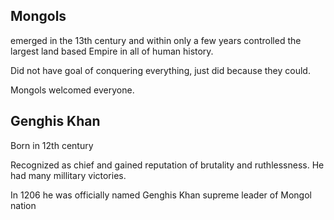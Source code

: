 ## Mongols
emerged in the 13th century and within only a few  years controlled the largest land based Empire in all of human history.

Did not have goal of conquering everything, just did because they could.

Mongols welcomed everyone.

## Genghis Khan
Born in 12th century

Recognized as chief and gained reputation of brutality and ruthlessness. He had many millitary victories.

In 1206 he was officially named Genghis Khan supreme leader of Mongol nation


